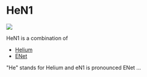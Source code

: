 # HeN1

![](https://avatars1.githubusercontent.com/u/12750988?v=3&s=460)

HeN1 is a combination of 
* [Helium](https://github.com/HeliumProject/Helium) 
* [ENet](http://enet.bespin.org/)

"He" stands for Helium and eN1 is pronounced ENet ...
